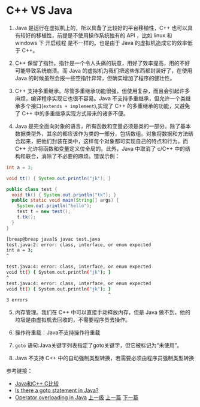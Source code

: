 # C++ VS Java

1. Java 是运行在虚拟机上的，所以具备了比较好的平台移植性，C++ 也可以具有较好的移植性，前提是不使用操作系统独有的 API ，比如 linux 和 windows 下 开启线程 是不一样的。也是由于 Java 的虚拟机造成它的效率低于 C++。

2. C++ 保留了指针。指针是一个令人头痛的玩意，用好了效率提高，用的不好可能导致系统崩溃。而 Java 的虚拟机为我们把这些东西都封装好了，在使用Java 的时候虽然会报一些空指针异常，但确实增加了程序的健壮性。

3. C++ 支持多重继承。尽管多重继承功能很强，但使用复杂，而且会引起许多麻烦，编译程序实现它也很不容易。Java 不支持多重继承，但允许一个类继承多个接口(```extends + implement```),实现了 C++ 的多重继承的功能，又避免了 C++ 中的多重继承实现方式带来的诸多不便。

4. Java 是完全面向对象的语言，所有函数和变量必须是类的一部分。除了基本数据类型外，其余的都应该作为类的一部分，包括数组。对象将数据和方法结合起来，把他们封装在类中，这样每个对象都可实现自己的特点和行为。而 C++ 允许将函数和变量定义位全局的。此外，Java 中取消了 c/C++ 中的结构和联合，消除了不必要的麻烦。错误示例：
```java
int a = 3;

void tt() { System.out.println("jk"); }

public class test {
  void tk() { System.out.println("tk"); }
  public static void main(String[] args) {
    System.out.println("hello");
    test t = new test();
    t.tk();
  }
}
```
```sh
[breap@breap java]$ javac test.java
test.java:2: error: class, interface, or enum expected
int a = 3;
^

test.java:4: error: class, interface, or enum expected
void tt() { System.out.println("jk"); }
^
test.java:4: error: class, interface, or enum expected
void tt() { System.out.println("jk"); }
                                      ^
3 errors
```

5. 内存管理。我们在 C++ 中可以直接手动释放内存，但是 Java 做不到，他的垃圾是由虚拟机去回收的，不需要程序员去操作。

6. 操作符重载：Java不支持操作符重载

7. ```goto``` 语句:Java关键字列表指定了goto关键字，但它被标记为“未使用”。

8. Java 不支持 C++ 中的自动强制类型转换，若需要必须由程序员强制类型转换

参考链接：
* [Java和C++ C比较](https://blog.csdn.net/codingandroid/article/details/8595949)
* [Is there a goto statement in Java?](https://stackoverflow.com/questions/2545103/is-there-a-goto-statement-in-java?utm_medium=organic&utm_source=google_rich_qa&utm_campaign=google_rich_qa)
* [Operator overloading in Java](https://stackoverflow.com/questions/1686699/operator-overloading-in-java/1686714)
[上一级](base.md)
[上一篇](UML.md)
[下一篇](dynamicProgramming.md)
